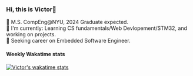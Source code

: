 ### Hi, this is Victor👋

🏫 M.S. CompEng@NYU, 2024 Graduate expected. \
📖 I'm currently: Learning CS fundamentals/Web Devlopement/STM32, and working on projects. \
🚀 Seeking career on Embedded Software Engineer. 

#### Weekly Wakatime stats

[![Victor's wakatime stats](https://github-readme-stats.vercel.app/api/wakatime?username=MakiseJiang&layout=compact)](https://github.com/anuraghazra/github-readme-stats)
